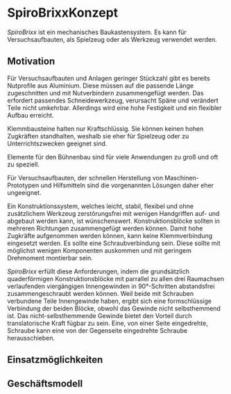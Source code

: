 # SpiroBrixxKonzept

_SpiroBrixx_ ist ein mechanisches Baukastensystem. Es kann für Versuchsaufbauten, als Spielzeug oder als Werkzeug verwendet werden.

## Motivation

Für Versuchsaufbauten und Anlagen geringer Stückzahl gibt es bereits Nutprofile aus Aluminium. Diese müssen auf die passende Länge zugeschnitten und mit Nutverbindern zusammengefügt werden. Das erfordert passendes Schneidewerkzeug, verursacht Späne und verändert Teile nicht umkehrbar. Allerdings wird eine hohe Festigkeit und ein flexibler Aufbau erreicht.

Klemmbausteine halten nur Kraftschlüssig. Sie können keinen hohen Zugkräften standhalten, weshalb sie eher für Spielzeug oder zu Unterrichtszwecken geeignet sind.

Elemente für den Bühnenbau sind für viele Anwendungen zu groß und oft zu speziell.

Für Versuchsaufbauten, der schnellen Herstellung von Maschinen-Prototypen und Hilfsmitteln sind die vorgenannten Lösungen daher eher ungeeignet. 

Ein Konstruktíonssystem, welches leicht, stabil, flexibel und ohne zusätzlichem Werkzeug zerstörungsfrei mit wenigen Handgriffen auf- und abgebaut werden kann, ist wünschenswert. Konstruktionsblöcke sollten in mehreren Richtungen zusammengefügt werden können. Damit hohe Zugkräfte aufgenommen werden können, kann keine Klemmverbindung eingesetzt werden. Es sollte eine Schraubverbindung sein. Diese sollte mit möglichst wenigen Komponenten auskommen und mit geringem Drehmoment montierbar sein. 

_SpiroBrixx_ erfüllt diese Anforderungen, indem die grundsätzlich quaderförmigen Konstruktionsblöcke mit parrallel zu allen drei Raumachsen verlaufenden viergängigen Innengewinden in 90°-Schritten abstandsfrei zusammengeschraubt werden können. Weil beide mit Schrauben verbundene Teile Innengewinde haben, ergibt sich eine formschlüssige Verbindung der beiden Blöcke, obwohl das Gewinde nicht selbsthemmend ist. Das nicht-selbsthemmende Gewinde bietet den Vorteil durch translatorische Kraft fügbar zu sein. Eine, von einer Seite eingedrehte, Schraube kann eine von der Gegenseite eingedrehte Schraube herausschieben.

## Einsatzmöglichkeiten

## Geschäftsmodell





